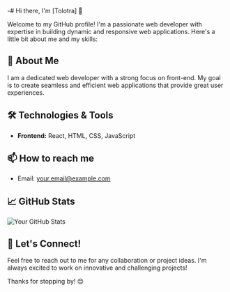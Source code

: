 -# Hi there, I'm [Tolotra] 👋

Welcome to my GitHub profile! I'm a passionate web developer with expertise in building dynamic and responsive web applications. Here's a little bit about me and my skills:

## 🚀 About Me
I am a dedicated web developer with a strong focus on front-end. My goal is to create seamless and efficient web applications that provide great user experiences.

## 🛠 Technologies & Tools
- **Frontend:** React, HTML, CSS, JavaScript



## 📫 How to reach me
- Email: [your.email@example.com](mailto:your.email@example.com)

## 📈 GitHub Stats
![Your GitHub Stats](https://github-readme-stats.vercel.app/api?username=yourusername&show_icons=true&theme=radical)

## 💬 Let's Connect!
Feel free to reach out to me for any collaboration or project ideas. I'm always excited to work on innovative and challenging projects!

Thanks for stopping by! 😊
